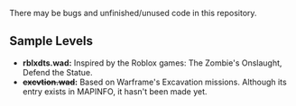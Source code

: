 There may be bugs and unfinished/unused code in this repository.

## Sample Levels
- **rblxdts.wad:** Inspired by the Roblox games: The Zombie's Onslaught, Defend the Statue.
- **~~excvtion.wad~~:** Based on Warframe's Excavation missions. Although its entry exists in MAPINFO, it hasn't been made yet.